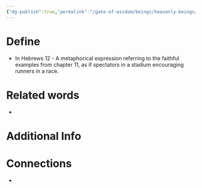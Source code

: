 ```yaml
---
{"dg-publish":true,"permalink":"/gate-of-wisdom/beings/heavenly-beings/cloud-of-witnesses/","tags":["#GateWisdom","HeavenlyBeing","C","W"]}
---
```


# Define
- In Hebrews 12 - A metaphorical expression referring to the faithful examples from chapter 11, as if spectators in a stadium encouraging runners in a race.



# Related words
- 

# Additional Info


# Connections
- 

